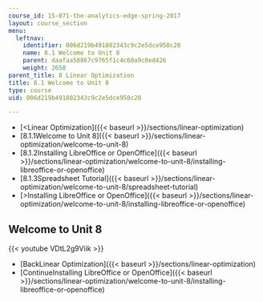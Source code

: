 ```yaml
---
course_id: 15-071-the-analytics-edge-spring-2017
layout: course_section
menu:
  leftnav:
    identifier: 006d219b491802343c9c2e5dce950c20
    name: 8.1 Welcome to Unit 8
    parent: daafaa58867c9765f1c4c60a9c0ed426
    weight: 2650
parent_title: 8 Linear Optimization
title: 8.1 Welcome to Unit 8
type: course
uid: 006d219b491802343c9c2e5dce950c20

---
```


*   [<Linear Optimization]({{< baseurl >}}/sections/linear-optimization)
*   [8.1.1Welcome to Unit 8]({{< baseurl >}}/sections/linear-optimization/welcome-to-unit-8)
*   [8.1.2Installing LibreOffice or OpenOffice]({{< baseurl >}}/sections/linear-optimization/welcome-to-unit-8/installing-libreoffice-or-openoffice)
*   [8.1.3Spreadsheet Tutorial]({{< baseurl >}}/sections/linear-optimization/welcome-to-unit-8/spreadsheet-tutorial)
*   [\>Installing LibreOffice or OpenOffice]({{< baseurl >}}/sections/linear-optimization/welcome-to-unit-8/installing-libreoffice-or-openoffice)

Welcome to Unit 8
-----------------

{{< youtube VDtL2g9Viik >}}

*   [BackLinear Optimization]({{< baseurl >}}/sections/linear-optimization)
*   [ContinueInstalling LibreOffice or OpenOffice]({{< baseurl >}}/sections/linear-optimization/welcome-to-unit-8/installing-libreoffice-or-openoffice)